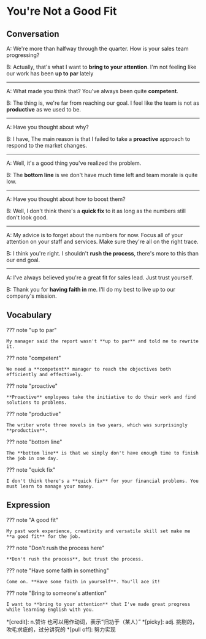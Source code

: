 # You're Not a Good Fit

## Conversation

A: We're more than halfway through the quarter. How is your sales team progressing?

B: Actually, that's what I want to **bring to your attention**. I'm not feeling like our work has been **up to par** lately

---

A: What made you think that? You've always been quite **competent**.

B: The thing is, we're far from reaching our goal. I feel like the team is not as **productive** as we used to be.

---

A: Have you thought about why?

B: I have, The main reason is that I failed to take a **proactive** approach to respond to the market changes.

---

A: Well, it's a good thing you've realized the problem.

B: The **bottom line** is we don't have much time left and team morale is quite low.

---

A: Have you thought about how to boost them?

B: Well, I don't think there's a **quick fix** to it as long as the numbers still don't look good.

---

A: My advice is to forget about the numbers for now. Focus all of your attention on your staff and services. Make sure they're all on the right trace.

B: I think you're right. I shouldn't **rush the process**, there's more to this than our end goal.

---

A: I've always believed you're a great fit for sales lead. Just trust yourself.

B: Thank you for **having faith in** me. I'll do my best to live up to our company's mission.

## Vocabulary

??? note "up to par"

    My manager said the report wasn't **up to par** and told me to rewrite it.

??? note "competent"

    We need a **competent** manager to reach the objectives both efficiently and effectively.

??? note "proactive"

    **Proactive** employees take the initiative to do their work and find solutions to problems.

??? note "productive"

    The writer wrote three novels in two years, which was surprisingly **productive**.

??? note "bottom line"

    The **bottom line** is that we simply don't have enough time to finish the job in one day.

??? note "quick fix"

    I don't think there's a **quick fix** for your financial problems. You must learn to manage your money.

## Expression

??? note "A good fit"

    My past work experience, creativity and versatile skill set make me **a good fit** for the job.

??? note "Don't rush the process here"

    **Don't rush the process**, but trust the process.

??? note "Have some faith in something"

    Come on. **Have some faith in yourself**. You'll ace it!

??? note "Bring to someone's attention"

    I want to **bring to your attention** that I've made great progress while learning English with you.

*[credit]: n.赞许 也可以用作动词，表示“归功于（某人）”
*[picky]: adj. 挑剔的，吹毛求疵的，过分讲究的
*[pull off]: 努力实现
